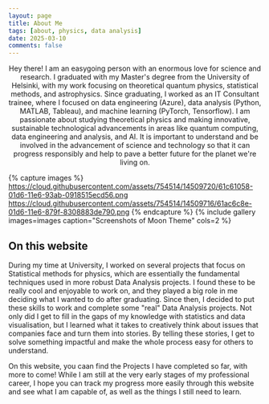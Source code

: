 ```yaml
---
layout: page
title: About Me
tags: [about, physics, data analysis]
date: 2025-03-10
comments: false
---
```


<center>Hey there! I am an easygoing person with an enormous love for science and research. I graduated with my Master's degree from the University of Helsinki, with my work focusing on theoretical quantum physics, statistical methods, and astrophysics. Since graduating, I worked as an IT Consultant trainee, where I focused on data engineering (Azure), data analysis (Python, MATLAB, Tableau), and machine learning (PyTorch, Tensorflow). I am passionate about studying theoretical physics and making innovative, sustainable technological advancements in areas like quantum computing, data engineering and analysis, and AI. It is important to understand and be involved in the advancement of science and technology so that it can progress responsibly and help to pave a better future for the planet we're living on.</center>


{% capture images %}
https://cloud.githubusercontent.com/assets/754514/14509720/61c61058-01d6-11e6-93ab-0918515ecd56.png
https://cloud.githubusercontent.com/assets/754514/14509716/61ac6c8e-01d6-11e6-879f-8308883de790.png
{% endcapture %}
{% include gallery images=images caption="Screenshots of Moon Theme" cols=2 %}


## On this website

During my time at University, I worked on several projects that focus on Statistical methods for physics, which are essentially the fundamental techniques used in more robust Data Analysis projects. I found these to be really cool and enjoyable to work on, and they played a big role in me deciding what I wanted to do after graduating. Since then, I decided to put these skills to work and complete some "real" Data Analysis projects. Not only did I get to fill in the gaps of my knowledge with statistics and data visualisation, but I learned what it takes to creatively think about issues that companies face and turn them into stories. By telling these stories, I get to solve something impactful and make the whole process easy for others to understand. 

On this website, you caan find the Projects I have completed so far, with more to come! While I am still at the very early stages of my professional career, I hope you can track my progress more easily through this website and see what I am capable of, as well as the things I still need to learn.


